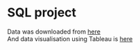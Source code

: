 # SQL project
Data was downloaded from [here](https://ourworldindata.org/covid-deaths) \
And data visualisation using Tableau is [here](https://public.tableau.com/app/profile/timur7365/viz/CovidDashboard_16286861067220/Dashboard1)
